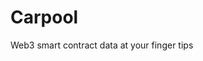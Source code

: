 <!-- This README file is going to be the one displayed on the Grafana.com website for your plugin -->

# Carpool

Web3 smart contract data at your finger tips

